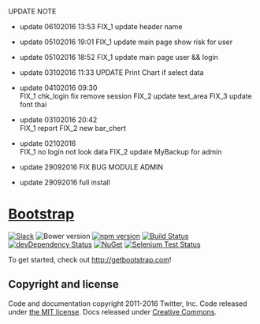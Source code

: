 UPDATE NOTE
- update 06102016 13:53 
    FIX_1 update header name

- update 05102016 19:01 
    FIX_1 update main page show risk for user

- update 05102016 18:52 
    FIX_1 update main page user && login

- update 03102016 11:33 
    UPDATE Print Chart if select data

- update 04102016 09:30  
    FIX_1 chk_login fix remove session 
    FIX_2 update text_area 
    FIX_3 update font thai

- update 03102016 20:42  
    FIX_1 report
    FIX_2 new bar_chert

- update 02102016  
    FIX_1 no login not look data
    FIX_2 update MyBackup for admin

- update 29092016 FIX BUG MODULE ADMIN

- update 29092016 full install

# [Bootstrap](http://getbootstrap.com)

[![Slack](https://bootstrap-slack.herokuapp.com/badge.svg)](https://bootstrap-slack.herokuapp.com)
![Bower version](https://img.shields.io/bower/v/bootstrap.svg)
[![npm version](https://img.shields.io/npm/v/bootstrap.svg)](https://www.npmjs.com/package/bootstrap)
[![Build Status](https://img.shields.io/travis/twbs/bootstrap/master.svg)](https://travis-ci.org/twbs/bootstrap)
[![devDependency Status](https://img.shields.io/david/dev/twbs/bootstrap.svg)](https://david-dm.org/twbs/bootstrap#info=devDependencies)
[![NuGet](https://img.shields.io/nuget/v/bootstrap.svg)](https://www.nuget.org/packages/Bootstrap)
[![Selenium Test Status](https://saucelabs.com/browser-matrix/bootstrap.svg)](https://saucelabs.com/u/bootstrap)

To get started, check out <http://getbootstrap.com>!

## Copyright and license

Code and documentation copyright 2011-2016 Twitter, Inc. Code released under [the MIT license](https://github.com/twbs/bootstrap/blob/master/LICENSE). Docs released under [Creative Commons](https://github.com/twbs/bootstrap/blob/master/docs/LICENSE).

